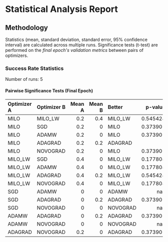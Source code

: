 # Statistical Analysis Report

## Methodology

Statistics (mean, standard deviation, standard error, 95% confidence interval) are calculated across multiple runs.
Significance tests (t-test) are performed on the *final epoch's validation metrics* between pairs of optimizers.

### Success Rate Statistics

Number of runs: 5

#### Pairwise Significance Tests (Final Epoch)

| Optimizer A   | Optimizer B   |   Mean A |   Mean B | Better   |    p-value | Significant   | Metric       |
|:--------------|:--------------|---------:|---------:|:---------|-----------:|:--------------|:-------------|
| MILO          | MILO_LW       |      0.2 |      0.4 | MILO_LW  |   0.545424 |               | success_rate |
| MILO          | SGD           |      0.2 |      0   | MILO     |   0.373901 |               | success_rate |
| MILO          | ADAMW         |      0.2 |      0   | MILO     |   0.373901 |               | success_rate |
| MILO          | ADAGRAD       |      0.2 |      0.2 | ADAGRAD  |   1        |               | success_rate |
| MILO          | NOVOGRAD      |      0.2 |      0   | MILO     |   0.373901 |               | success_rate |
| MILO_LW       | SGD           |      0.4 |      0   | MILO_LW  |   0.177808 |               | success_rate |
| MILO_LW       | ADAMW         |      0.4 |      0   | MILO_LW  |   0.177808 |               | success_rate |
| MILO_LW       | ADAGRAD       |      0.4 |      0.2 | MILO_LW  |   0.545424 |               | success_rate |
| MILO_LW       | NOVOGRAD      |      0.4 |      0   | MILO_LW  |   0.177808 |               | success_rate |
| SGD           | ADAMW         |      0   |      0   | ADAMW    | nan        |               | success_rate |
| SGD           | ADAGRAD       |      0   |      0.2 | ADAGRAD  |   0.373901 |               | success_rate |
| SGD           | NOVOGRAD      |      0   |      0   | NOVOGRAD | nan        |               | success_rate |
| ADAMW         | ADAGRAD       |      0   |      0.2 | ADAGRAD  |   0.373901 |               | success_rate |
| ADAMW         | NOVOGRAD      |      0   |      0   | NOVOGRAD | nan        |               | success_rate |
| ADAGRAD       | NOVOGRAD      |      0.2 |      0   | ADAGRAD  |   0.373901 |               | success_rate |

